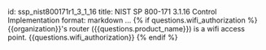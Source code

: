 id: ssp_nist800171r1_3_1_16
title: NIST SP 800-171 3.1.16 Control Implementation
format: markdown
...
{% if questions.wifi_authorization %}
{{organization}}'s router ({{questions.product_name}}) is a wifi access point.
{{questions.wifi_authorization}}
{% endif %}

